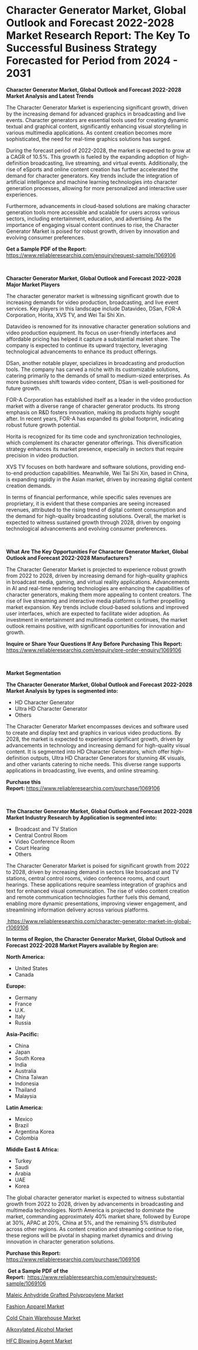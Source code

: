 <p><h1>Character Generator Market, Global Outlook and Forecast 2022-2028 Market Research Report: The Key To Successful Business Strategy Forecasted for Period from 2024 - 2031</h1></p><p><strong>Character Generator Market, Global Outlook and Forecast 2022-2028 Market Analysis and Latest Trends</strong></p>
<p><p>The Character Generator Market is experiencing significant growth, driven by the increasing demand for advanced graphics in broadcasting and live events. Character generators are essential tools used for creating dynamic textual and graphical content, significantly enhancing visual storytelling in various multimedia applications. As content creation becomes more sophisticated, the need for real-time graphics solutions has surged.</p><p>During the forecast period of 2022-2028, the market is expected to grow at a CAGR of 10.5%. This growth is fueled by the expanding adoption of high-definition broadcasting, live streaming, and virtual events. Additionally, the rise of eSports and online content creation has further accelerated the demand for character generators. Key trends include the integration of artificial intelligence and machine learning technologies into character generation processes, allowing for more personalized and interactive user experiences.</p><p>Furthermore, advancements in cloud-based solutions are making character generation tools more accessible and scalable for users across various sectors, including entertainment, education, and advertising. As the importance of engaging visual content continues to rise, the Character Generator Market is poised for robust growth, driven by innovation and evolving consumer preferences.</p></p>
<p><strong>Get a Sample PDF of the Report:&nbsp;</strong> <a href="https://www.reliableresearchiq.com/enquiry/request-sample/1069106">https://www.reliableresearchiq.com/enquiry/request-sample/1069106</a></p>
<p>&nbsp;</p>
<p><strong>Character Generator Market, Global Outlook and Forecast 2022-2028 Major Market Players</strong></p>
<p><p>The character generator market is witnessing significant growth due to increasing demands for video production, broadcasting, and live event services. Key players in this landscape include Datavideo, DSan, FOR-A Corporation, Horita, XVS TV, and Wei Tai Shi Xin. </p><p>Datavideo is renowned for its innovative character generation solutions and video production equipment. Its focus on user-friendly interfaces and affordable pricing has helped it capture a substantial market share. The company is expected to continue its upward trajectory, leveraging technological advancements to enhance its product offerings.</p><p>DSan, another notable player, specializes in broadcasting and production tools. The company has carved a niche with its customizable solutions, catering primarily to the demands of small to medium-sized enterprises. As more businesses shift towards video content, DSan is well-positioned for future growth.</p><p>FOR-A Corporation has established itself as a leader in the video production market with a diverse range of character generator products. Its strong emphasis on R&D fosters innovation, making its products highly sought after. In recent years, FOR-A has expanded its global footprint, indicating robust future growth potential.</p><p>Horita is recognized for its time code and synchronization technologies, which complement its character generator offerings. This diversification strategy enhances its market presence, especially in sectors that require precision in video production.</p><p>XVS TV focuses on both hardware and software solutions, providing end-to-end production capabilities. Meanwhile, Wei Tai Shi Xin, based in China, is expanding rapidly in the Asian market, driven by increasing digital content creation demands.</p><p>In terms of financial performance, while specific sales revenues are proprietary, it is evident that these companies are seeing increased revenues, attributed to the rising trend of digital content consumption and the demand for high-quality broadcasting solutions. Overall, the market is expected to witness sustained growth through 2028, driven by ongoing technological advancements and evolving consumer preferences.</p></p>
<p>&nbsp;</p>
<p><strong>What Are The Key Opportunities For Character Generator Market, Global Outlook and Forecast 2022-2028 Manufacturers?</strong></p>
<p><p>The Character Generator Market is projected to experience robust growth from 2022 to 2028, driven by increasing demand for high-quality graphics in broadcast media, gaming, and virtual reality applications. Advancements in AI and real-time rendering technologies are enhancing the capabilities of character generators, making them more appealing to content creators. The rise of live streaming and interactive media platforms is further propelling market expansion. Key trends include cloud-based solutions and improved user interfaces, which are expected to facilitate wider adoption. As investment in entertainment and multimedia content continues, the market outlook remains positive, with significant opportunities for innovation and growth.</p></p>
<p><strong>Inquire or Share Your Questions If Any Before Purchasing This Report:</strong> <a href="https://www.reliableresearchiq.com/enquiry/pre-order-enquiry/1069106">https://www.reliableresearchiq.com/enquiry/pre-order-enquiry/1069106</a></p>
<p>&nbsp;</p>
<p><strong>Market Segmentation</strong></p>
<p><strong>The Character Generator Market, Global Outlook and Forecast 2022-2028 Market Analysis by types is segmented into:</strong></p>
<p><ul><li>HD Character Generator</li><li>Ultra HD Character Generator</li><li>Others</li></ul></p>
<p><p>The Character Generator Market encompasses devices and software used to create and display text and graphics in various video productions. By 2028, the market is expected to experience significant growth, driven by advancements in technology and increasing demand for high-quality visual content. It is segmented into HD Character Generators, which offer high-definition outputs, Ultra HD Character Generators for stunning 4K visuals, and other variants catering to niche needs. This diverse range supports applications in broadcasting, live events, and online streaming.</p></p>
<p><strong>Purchase this Report:&nbsp;</strong><a href="https://www.reliableresearchiq.com/purchase/1069106">https://www.reliableresearchiq.com/purchase/1069106</a></p>
<p>&nbsp;</p>
<p><strong>The Character Generator Market, Global Outlook and Forecast 2022-2028 Market Industry Research by Application is segmented into:</strong></p>
<p><ul><li>Broadcast and TV Station</li><li>Central Control Room</li><li>Video Conference Room</li><li>Court Hearing</li><li>Others</li></ul></p>
<p><p>The Character Generator Market is poised for significant growth from 2022 to 2028, driven by increasing demand in sectors like broadcast and TV stations, central control rooms, video conference rooms, and court hearings. These applications require seamless integration of graphics and text for enhanced visual communication. The rise of video content creation and remote communication technologies further fuels this demand, enabling more dynamic presentations, improving viewer engagement, and streamlining information delivery across various platforms.</p></p>
<p><a href="https://www.reliableresearchiq.com/character-generator-market-in-global-r1069106">&nbsp;https://www.reliableresearchiq.com/character-generator-market-in-global-r1069106</a></p>
<p><strong>In terms of Region, the Character Generator Market, Global Outlook and Forecast 2022-2028 Market Players available by Region are:</strong></p>
<p>
    <p> <strong> North America: </strong>
        <ul>
            <li>United States</li>
            <li>Canada</li>
        </ul>
        </p> 
    <p> <strong> Europe: </strong>
        <ul>
            <li>Germany</li>
            <li>France</li>
            <li>U.K.</li>
            <li>Italy</li>
            <li>Russia</li>
        </ul>
        </p> 
    <p> <strong> Asia-Pacific: </strong>
        <ul>
            <li>China</li>
            <li>Japan</li>
            <li>South Korea</li>
            <li>India</li>
            <li>Australia</li>
            <li>China Taiwan</li>
            <li>Indonesia</li>
            <li>Thailand</li>
            <li>Malaysia</li>
        </ul>
        </p> 
    <p> <strong> Latin America: </strong>
        <ul>
            <li>Mexico</li>
            <li>Brazil</li>
            <li>Argentina Korea</li>
            <li>Colombia</li>
        </ul>
        </p> 
    <p> <strong> Middle East & Africa: </strong>
        <ul>
            <li>Turkey</li>
            <li>Saudi</li>
            <li>Arabia</li>
            <li>UAE</li>
            <li>Korea</li>
        </ul>
    </p>
    </p>
<p><p>The global character generator market is expected to witness substantial growth from 2022 to 2028, driven by advancements in broadcasting and multimedia technologies. North America is projected to dominate the market, commanding approximately 40% market share, followed by Europe at 30%, APAC at 20%, China at 5%, and the remaining 5% distributed across other regions. As content creation and streaming continue to rise, these regions will be pivotal in shaping market dynamics and driving innovation in character generation solutions.</p></p>
<p><strong>Purchase this Report: </strong><a href="https://www.reliableresearchiq.com/purchase/1069106">https://www.reliableresearchiq.com/purchase/1069106</a></p>
<p>&nbsp;<strong>Get a Sample PDF of the Report:&nbsp;&nbsp;</strong><a href="https://www.reliableresearchiq.com/enquiry/request-sample/1069106">https://www.reliableresearchiq.com/enquiry/request-sample/1069106</a></p>
<p><strong></strong></p>
<p><p><a href="https://medium.com/@valeriecruz651/the-growth-of-the-maleic-anhydride-grafted-polypropylene-market-has-been-significant-driven-by-5c3c89f0d9a8">Maleic Anhydride Grafted Polypropylene Market</a></p><p><a href="https://www.linkedin.com/pulse/global-fashion-apparel-market-opportunities-challenges2024--kwmfc?trackingId=ELEJ7sqvSZ6%2FALddkcXb8g%3D%3D">Fashion Apparel Market</a></p><p><a href="https://www.linkedin.com/pulse/what-influencing-future-cold-chain-warehouse-market-insights-t73rf?trackingId=FqwJnZwBSpiNDZvqL5x2BQ%3D%3D">Cold Chain Warehouse Market</a></p><p><a href="https://issuu.com/reportprime-2/docs/alkoxylated-alcohol-market-size-203_d2b10987d3de31">Alkoxylated Alcohol Market</a></p><p><a href="https://medium.com/@valeriecruz651/the-hfc-blowing-agent-market-is-experiencing-higher-than-anticipated-demand-compared-to-deb23fd4638e">HFC Blowing Agent Market</a></p></p>